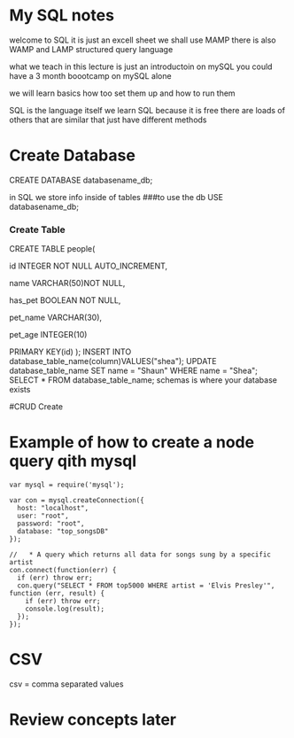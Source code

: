 # My SQL notes
welcome to SQL it is just an excell sheet 
we shall use MAMP
there is also WAMP and LAMP
structured query language

what we teach in this lecture is just an introductoin on mySQL you could have a 3 month boootcamp on mySQL alone

we will learn basics how too set them up and how to run them 

SQL is the language itself
we learn SQL because it is free there are loads of others that are similar that just have different methods



# Create Database
CREATE DATABASE databasename_db;

in SQL we store info inside of tables
###to use the db
USE databasename_db;
### Create Table
CREATE TABLE people(

id INTEGER NOT NULL AUTO_INCREMENT,

name VARCHAR(50)NOT NULL,

has_pet BOOLEAN NOT NULL,

pet_name VARCHAR(30),

pet_age INTEGER(10)

PRIMARY KEY(id)
);
INSERT INTO database_table_name(column)VALUES("shea");
UPDATE database_table_name SET name = "Shaun" WHERE name = "Shea";
SELECT * FROM database_table_name;
schemas is where your database exists

#CRUD
Create

# Example of how to create a node query qith mysql
```
var mysql = require('mysql');

var con = mysql.createConnection({
  host: "localhost",
  user: "root",
  password: "root",
  database: "top_songsDB"
});

//   * A query which returns all data for songs sung by a specific artist
con.connect(function(err) {
  if (err) throw err;
  con.query("SELECT * FROM top5000 WHERE artist = 'Elvis Presley'", function (err, result) {
    if (err) throw err;
    console.log(result);
  });
});
```

# CSV
csv = comma separated values

# Review concepts later